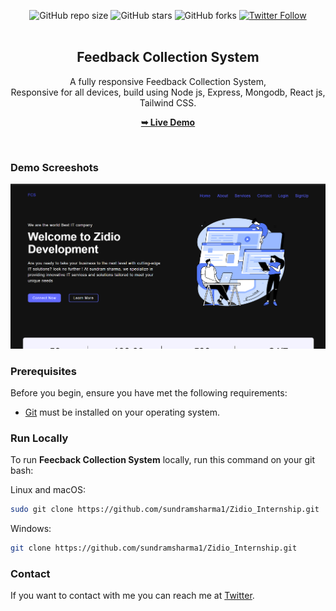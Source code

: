   <div align="center">
  
  ![GitHub repo size](https://img.shields.io/github/repo-size/sundramsharma1/Zidio_Internship)
  ![GitHub stars](https://img.shields.io/github/stars/sundramsharma1/Zidio_Internship?style=social)
  ![GitHub forks](https://img.shields.io/github/forks/sundramsharma1/Zidio_Internship?style=social)
[![Twitter Follow](https://img.shields.io/twitter/follow/StarkSundram?style=social)](https://twitter.com/intent/follow?screen_name=StarkSundram)
<br />
<br />

 <h2 align="center"> Feedback Collection System </h2>
 
 A fully responsive Feedback Collection System, <br />Responsive for all devices, build using Node js, Express, Mongodb, React js, Tailwind CSS.
 
<a href="#"><strong>➥ Live Demo</strong></a>
  
</div>
<br />

### Demo Screeshots

![Car Desktop Demo](https://github.com/sundramsharma1/Zidio_Internship/blob/master/Untitled.png)

### Prerequisites

Before you begin, ensure you have met the following requirements:

* [Git](https://git-scm.com/downloads "Download Git") must be installed on your operating system.

### Run Locally

To run **Feecback Collection System** locally, run this command on your git bash:

Linux and macOS:

```bash
sudo git clone https://github.com/sundramsharma1/Zidio_Internship.git
```

Windows:

```bash
git clone https://github.com/sundramsharma1/Zidio_Internship.git
```

### Contact

If you want to contact with me you can reach me at [Twitter](https://www.twitter.com/StarkSundram).
